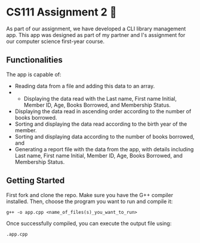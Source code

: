 # CS111 Assignment 2 📖
As part of our assignment, we have developed a CLI library management app. This app was designed as part of my partner and I's assignment for our computer science first-year course. 

## Functionalities
The app is capable of:
- Reading data from a file and adding this data to an array.
- - Displaying the data read with the Last name, First name Initial, Member ID, Age, Books Borrowed, and Membership Status.
- Displaying the data read in ascending order according to the number of books borrowed.
 - Sorting and displaying the data read according to the birth year of the member.
 - Sorting and displaying data according to the number of books borrowed, and
 - Generating a report file with the data from the app, with  details including Last name, First name Initial, Member ID, Age, Books Borrowed, and Membership Status.
   
## Getting Started
First fork and clone the repo. Make sure you have the G++ compiler installed. Then, choose the program you want to run and compile it:
```
g++ -o app.cpp <name_of_files(s)_you_want_to_run>
```
Once successfully compiled, you can execute the output file using:
```
.app.cpp 
```






